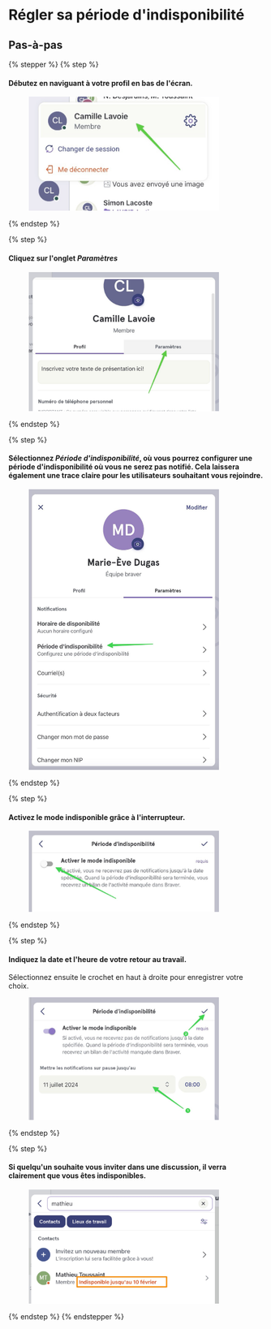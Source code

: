 # Régler sa période d'indisponibilité

## Pas-à-pas

{% stepper %}
{% step %}
#### Débutez en naviguant à votre profil en bas de l'écran.

<div align="left"><figure><img src="../../.gitbook/assets/Régler son horaire de disponibilités et ses périodes dindisponibilité - Step 2.jpeg" alt="" width="375"><figcaption></figcaption></figure></div>
{% endstep %}

{% step %}
#### Cliquez sur l'onglet _Paramètres_

<div align="left"><figure><img src="../../.gitbook/assets/Régler son horaire de disponibilités et ses périodes dindisponibilité - Step 3.jpeg" alt="" width="375"><figcaption></figcaption></figure></div>
{% endstep %}

{% step %}
#### Sélectionnez _**Période d'indisponibilité**_, où vous pourrez configurer une période d'indisponibilité où vous ne serez pas notifié. Cela laissera également une trace claire pour les utilisateurs souhaitant vous rejoindre.

<div align="left"><figure><img src="../../.gitbook/assets/Régler son horaire de disponibilités et ses périodes dindisponibilité - Step 9.jpeg" alt="" width="375"><figcaption></figcaption></figure></div>
{% endstep %}

{% step %}
#### Activez le mode indisponible grâce à l'interrupteur.

<div align="left"><figure><img src="../../.gitbook/assets/Régler son horaire de disponibilités et ses périodes dindisponibilité - Step 10.jpeg" alt="" width="375"><figcaption></figcaption></figure></div>
{% endstep %}

{% step %}
#### Indiquez la date et l'heure de votre retour au travail.

Sélectionnez ensuite le crochet en haut à droite pour enregistrer votre choix.

<div align="left"><figure><img src="../../.gitbook/assets/Régler son horaire de disponibilités et ses périodes dindisponibilité - Step 11.jpeg" alt="" width="375"><figcaption></figcaption></figure></div>
{% endstep %}

{% step %}
#### Si quelqu'un souhaite vous inviter dans une discussion, il verra clairement que vous êtes indisponibles.

<div align="left"><figure><img src="../../.gitbook/assets/Régler son horaire de disponibilités et ses périodes dindisponibilité - Step 13.jpeg" alt="" width="375"><figcaption></figcaption></figure></div>
{% endstep %}
{% endstepper %}
